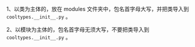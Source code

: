 1、以类为主体的，放在 modules 文件夹中，包名首字母大写，并把类导入到 `cooltypes.__init__.py` 。

2、以模块为主体的，包名首字母无须大写，不要把类导入到 `cooltypes.__init__.py` 。
